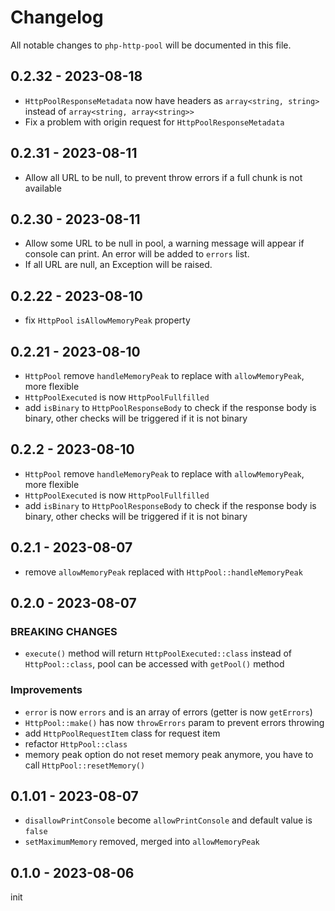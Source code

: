 # Changelog

All notable changes to `php-http-pool` will be documented in this file.

## 0.2.32 - 2023-08-18

- `HttpPoolResponseMetadata` now have headers as `array<string, string>` instead of `array<string, array<string>>`
- Fix a problem with origin request for `HttpPoolResponseMetadata`

## 0.2.31 - 2023-08-11

- Allow all URL to be null, to prevent throw errors if a full chunk is not available

## 0.2.30 - 2023-08-11

- Allow some URL to be null in pool, a warning message will appear if console can print. An error will be added to `errors` list.
- If all URL are null, an Exception will be raised.

## 0.2.22 - 2023-08-10

- fix `HttpPool` `isAllowMemoryPeak` property

## 0.2.21 - 2023-08-10

- `HttpPool` remove `handleMemoryPeak` to replace with `allowMemoryPeak`, more flexible
- `HttpPoolExecuted` is now `HttpPoolFullfilled`
- add `isBinary` to `HttpPoolResponseBody` to check if the response body is binary, other checks will be triggered if it is not binary

## 0.2.2 - 2023-08-10

- `HttpPool` remove `handleMemoryPeak` to replace with `allowMemoryPeak`, more flexible
- `HttpPoolExecuted` is now `HttpPoolFullfilled`
- add `isBinary` to `HttpPoolResponseBody` to check if the response body is binary, other checks will be triggered if it is not binary

## 0.2.1 - 2023-08-07

- remove `allowMemoryPeak` replaced with `HttpPool::handleMemoryPeak`

## 0.2.0 - 2023-08-07

### BREAKING CHANGES

- `execute()` method will return `HttpPoolExecuted::class` instead of `HttpPool::class`, pool can be accessed with `getPool()` method

### Improvements

- `error` is now `errors` and is an array of errors (getter is now `getErrors`)
- `HttpPool::make()` has now `throwErrors` param to prevent errors throwing
- add `HttpPoolRequestItem` class for request item
- refactor `HttpPool::class`
- memory peak option do not reset memory peak anymore, you have to call `HttpPool::resetMemory()`

## 0.1.01 - 2023-08-07

- `disallowPrintConsole` become `allowPrintConsole` and default value is `false`
- `setMaximumMemory` removed, merged into `allowMemoryPeak`

## 0.1.0 - 2023-08-06

init
